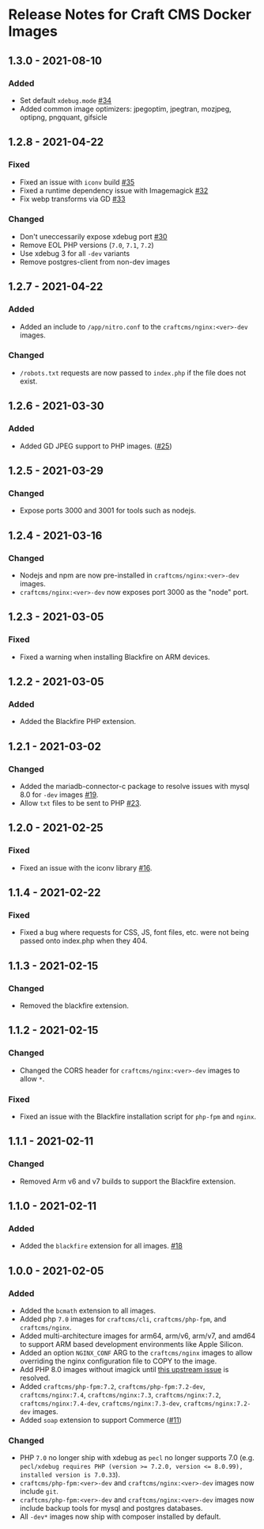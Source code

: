 # Release Notes for Craft CMS Docker Images

## 1.3.0 - 2021-08-10

### Added

- Set default `xdebug.mode` [#34](https://github.com/craftcms/docker/issues/34)
- Added common image optimizers: jpegoptim, jpegtran, mozjpeg, optipng, pngquant, gifsicle

## 1.2.8 - 2021-04-22

### Fixed

- Fixed an issue with `iconv` build [#35](https://github.com/craftcms/docker/pull/35)
- Fixed a runtime dependency issue with Imagemagick [#32](https://github.com/craftcms/docker/issues/32)
- Fix webp transforms via GD [#33](https://github.com/craftcms/docker/issues/33)

### Changed

- Don't uneccessarily expose xdebug port [#30](https://github.com/craftcms/docker/issues/30)
- Remove EOL PHP versions (`7.0`, `7.1`, `7.2`)
- Use xdebug 3 for all `-dev` variants
- Remove postgres-client from non-dev images

## 1.2.7 - 2021-04-22

### Added

- Added an include to `/app/nitro.conf` to the `craftcms/nginx:<ver>-dev` images.

### Changed

- `/robots.txt` requests are now passed to `index.php` if the file does not exist.

## 1.2.6 - 2021-03-30

### Added

- Added GD JPEG support to PHP images. ([#25](https://github.com/craftcms/docker/issues/25))

## 1.2.5 - 2021-03-29

### Changed

- Expose ports 3000 and 3001 for tools such as nodejs.

## 1.2.4 - 2021-03-16

### Changed

- Nodejs and npm are now pre-installed in `craftcms/nginx:<ver>-dev` images.
- `craftcms/nginx:<ver>-dev` now exposes port 3000 as the "node" port.

## 1.2.3 - 2021-03-05

### Fixed

- Fixed a warning when installing Blackfire on ARM devices.

## 1.2.2 - 2021-03-05

### Added

- Added the Blackfire PHP extension.

## 1.2.1 - 2021-03-02

### Changed

- Added the mariadb-connector-c package to resolve issues with mysql 8.0 for `-dev` images [#19](https://github.com/craftcms/docker/issues/19).
- Allow `txt` files to be sent to PHP [#23](https://github.com/craftcms/docker/issues/23).

## 1.2.0 - 2021-02-25

### Fixed

- Fixed an issue with the iconv library [#16](https://github.com/craftcms/docker/issues/16).

## 1.1.4 - 2021-02-22

### Fixed

- Fixed a bug where requests for CSS, JS, font files, etc. were not being passed onto index.php when they 404.

## 1.1.3 - 2021-02-15

### Changed

- Removed the blackfire extension.

## 1.1.2 - 2021-02-15

### Changed

- Changed the CORS header for `craftcms/nginx:<ver>-dev` images to allow `*`.

### Fixed

- Fixed an issue with the Blackfire installation script for `php-fpm` and `nginx`.

## 1.1.1 - 2021-02-11

### Changed

- Removed Arm v6 and v7 builds to support the Blackfire extension.

## 1.1.0 - 2021-02-11

### Added

- Added the `blackfire` extension for all images. [#18](https://github.com/craftcms/docker/issues/18)

## 1.0.0 - 2021-02-05

### Added

- Added the `bcmath` extension to all images.
- Added php `7.0` images for `craftcms/cli`, `craftcms/php-fpm`, and `craftcms/nginx`.
- Added multi-architecture images for arm64, arm/v6, arm/v7, and amd64 to support ARM based development environments like Apple Silicon.
- Added an option `NGINX_CONF` ARG to the `craftcms/nginx` images to allow overriding the nginx configuration file to COPY to the image.
- Add PHP 8.0 images without imagick until [this upstream issue](https://github.com/Imagick/imagick/issues/358) is resolved.
- Added `craftcms/php-fpm:7.2`, `craftcms/php-fpm:7.2-dev`, `craftcms/nginx:7.4`, `craftcms/nginx:7.3`, `craftcms/nginx:7.2`, `craftcms/nginx:7.4-dev`, `craftcms/nginx:7.3-dev`, `craftcms/nginx:7.2-dev` images.
- Added `soap` extension to support Commerce ([#11](https://github.com/craftcms/docker/issues/11))

### Changed

- PHP `7.0` no longer ship with xdebug as `pecl` no longer supports 7.0 (e.g. `pecl/xdebug requires PHP (version >= 7.2.0, version <= 8.0.99), installed version is 7.0.33`).
- `craftcms/php-fpm:<ver>-dev` and `craftcms/nginx:<ver>-dev` images now include `git`.
- `craftcms/php-fpm:<ver>-dev` and `craftcms/nginx:<ver>-dev` images now include backup tools for mysql and postgres databases.
- All `-dev*` images now ship with composer installed by default.
